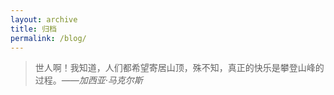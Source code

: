 ```yaml
---
layout: archive
title: 归档
permalink: /blog/
---
```

> 世人啊！我知道，人们都希望寄居山顶，殊不知，真正的快乐是攀登山峰的过程。*——加西亚·马克尔斯*